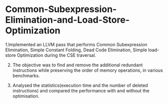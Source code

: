 # Common-Subexpression-Elimination-and-Load-Store-Optimization
1.Implemented an LLVM pass that performs Common Subexpression Elimination, Simple Constant Folding, Dead Code Elimination, Simple load-store Optimization during the CSE traversal.

2. The objective was to find and remove the additional redundant instructions while preserving the order of memory operations, in various benchmarks.

3. Analysed the statistics(execution time and the number of deleted instructions) and compared the performance with and without the optimisation.
